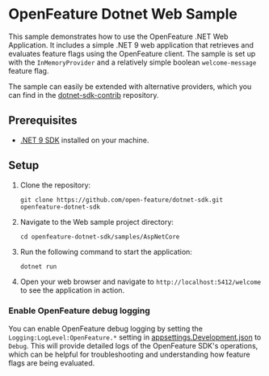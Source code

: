 # OpenFeature Dotnet Web Sample

This sample demonstrates how to use the OpenFeature .NET Web Application. It includes a simple .NET 9 web application that retrieves and evaluates feature flags using the OpenFeature client. The sample is set up with the `InMemoryProvider` and a relatively simple boolean `welcome-message` feature flag.

The sample can easily be extended with alternative providers, which you can find in the [dotnet-sdk-contrib](https://github.com/open-feature/dotnet-sdk-contrib) repository.

## Prerequisites

- [.NET 9 SDK](https://dotnet.microsoft.com/download/dotnet/9.0) installed on your machine.

## Setup

1. Clone the repository:

   ```shell
   git clone https://github.com/open-feature/dotnet-sdk.git openfeature-dotnet-sdk
   ```

1. Navigate to the Web sample project directory:

   ```shell
   cd openfeature-dotnet-sdk/samples/AspNetCore
   ```

1. Run the following command to start the application:

   ```shell
   dotnet run
   ```

1. Open your web browser and navigate to `http://localhost:5412/welcome` to see the application in action.

### Enable OpenFeature debug logging

You can enable OpenFeature debug logging by setting the `Logging:LogLevel:OpenFeature.*` setting in [appsettings.Development.json](appsettings.Development.json) to `Debug`. This will provide detailed logs of the OpenFeature SDK's operations, which can be helpful for troubleshooting and understanding how feature flags are being evaluated.
